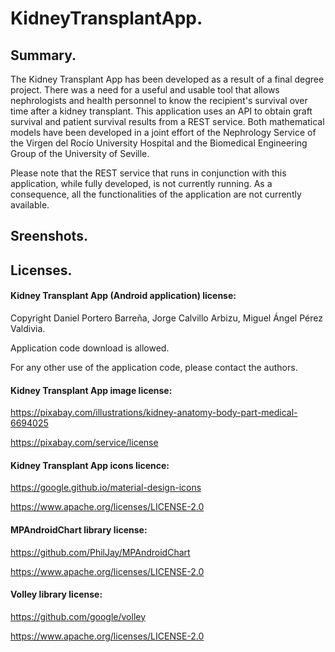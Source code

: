 # KidneyTransplantApp.
## Summary.
The Kidney Transplant App has been developed as a result of a final degree project. There was a need for a useful and usable tool that allows nephrologists and health personnel to know the recipient's survival over time after a kidney transplant.
This application uses an API to obtain graft survival and patient survival results from a REST service. Both mathematical models have been developed in a joint effort of the Nephrology Service of the Virgen del Rocío University Hospital and the Biomedical Engineering Group of the University of Seville.

Please note that the REST service that runs in conjunction with this application, while fully developed, is not currently running. As a consequence, all the functionalities of the application are not currently available. 

## Sreenshots.

## Licenses.
#### Kidney Transplant App (Android application) license:
Copyright Daniel Portero Barreña, Jorge Calvillo Arbizu, Miguel Ángel Pérez Valdivia.

Application code download is allowed.

For any other use of the application code, please contact the authors.

#### Kidney Transplant App image license:
https://pixabay.com/illustrations/kidney-anatomy-body-part-medical-6694025

https://pixabay.com/service/license 

#### Kidney Transplant App icons licence:
https://google.github.io/material-design-icons 

https://www.apache.org/licenses/LICENSE-2.0 

#### MPAndroidChart library license:
https://github.com/PhilJay/MPAndroidChart 

https://www.apache.org/licenses/LICENSE-2.0 

#### Volley library license:
https://github.com/google/volley 

https://www.apache.org/licenses/LICENSE-2.0 
